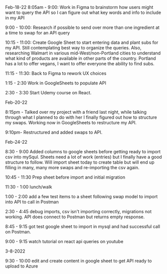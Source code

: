 Feb-18-22
8:05am - 9:00: Work in Figma to brainstorm how users might want to query the API so I can figure out what key words and info to include in my API


9:00 - 10:00: Research if possible to send over more than one ingredient at a time to swap for an API query

10:15 - 11:00: Create Google Sheet to start entering data and plant subs for my API. Still contemplating best way to organize the queries. Also, researching Walmart in various mid-West/non-Portland cities to understand what kind of products are available in other parts of the country. Portland has a lot to offer vegans, I want to offer everyone the ability to find subs. 

11:15 - 11:30: Back to Figma to rework UX choices

1:15 - 2:30 Work in GoogleSheets to populate API

2:30 - 3:30 Start Udemy course on React.

Feb-20-22 

8:15pm - Talked over my project with a friend last night, while talking through what I planned to do with her I finally figured out how to structure my swaps. Working now in GoogleSheets to restructure my API.

9:10pm- Restructured and added swaps to API.

Feb-24-22

8:30 - 9:00 Added columns to google sheets before getting ready to import csv into mySqul. Sheets need a lot of work (entries) but I finally have a good structure to follow. Will import sheet today to create table but will end up filling in many, many more swaps and re-importing the csv again.

10:45 - 11:30 Prep sheet before import and initial migration

11:30 - 1:00 lunch/walk

1:00 - 2:00 add a few test items to a sheet following swap model to import into API to call in Postman

2:30 - 4:45 debug imports, csv isn't importing correctly, migrations not working. API does connect to Postman but returns empty response.

8:45 - 9:15 got test google sheet to import in mysql and had successful call on Postman.

9:00 - 9:15 watch tutorial on react api queries on youtube

3-8-2022

9:30 - 10:00 edit and create content in google sheet to get API ready to upload to Azure


<!-- 
const swapReveal = (results) => {
    for(i = 0;i<results.length;i++){
        if((results[i].ingredientToSwap === "chicken") && (results[i].cuisineType === "Thai")){
            return results[i];
        }
    }
} -->

